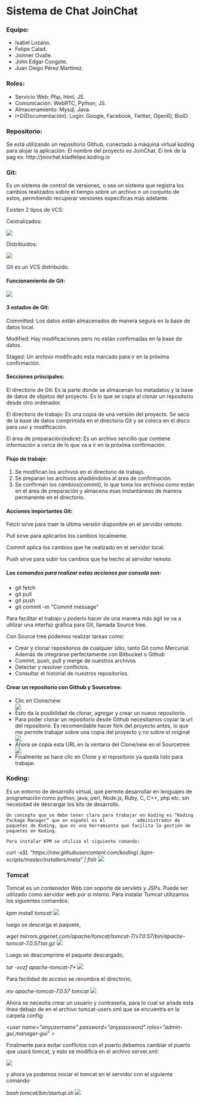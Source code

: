 <h1>Sistema de Chat JoinChat</h1>
<h3>Equipo:</h3>
<ul>
	<li>Isabel Lozano.</li>
	<li>Felipe Calad.</li>
	<li>Joinner Ovalle.</li>
	<li>John Edgar Congote.</li>
	<li>Juan Diego Pérez Martínez.</li>
</ul>
<h3>Roles:</h3>
<ul>
	<li>Servicio Web: Php, html, JS.</li>
	<li>Comunicación: WebRTC, Python, JS.</li>
	<li>Almacenamiento: Mysql, Java.</li>
	<li>I+D(Documentación):  Login: Google, Facebook, Twitter, OpenID, BioID</li>
</ul>
<h3>Repositorio:</h3>
<p>
	Se está utilizando un repositorio Github, conectado a máquina virtual koding para alojar la aplicación. El 			nombre del proyecto es JoinChat. El link de la pag es: 
	<ahref="http://joinchat.kladfelipe.koding.io/">http://joinchat.kladfelipe.koding.io</a>
</p>
<h3>Git:</h3>
<p>
	Es un sistema de control de versiones, o sea un sistema que registra los cambios realizados sobre el tiempo 			sobre un archivo o un conjunto de estos, permitiendo recuperar versiones específicas más adelante.
</p>
<p>Existen 2 tipos de VCS:</p>
<p>Centralizados:</p>
<img src="./imagenesDocumentacion/centralVCS.jpg">
<p>Distribuidos:</p>
<img src="./imagenesDocumentacion/distriVCS.jpg">
<p>Git es un VCS distribuido.</p>
<h4> Funcionamiento de Git:</h4>
<img src="./imagenesDocumentacion/funcionamientoGIT.jpg">
<h4>3 estados de Git:</h4>
<p>Committed: Los datos están almacenados de manera segura en la base de datos local.</p>
<p>Modified: Hay modificaciones pero no están confirmadas en la base de datos.</p>
<p>Staged: Un archivo modificado esta marcado para ir en la próxima confirmación.</p>
<h4>Secciones principales:</h4>
<p>
	El directorio de Git: Es la parte donde se almacenan los metadatos y la base de datos de objetos del proyecto. Es lo 	que se copia al clonar un repositorio desde otro ordenador.
</p>
<p>
	El directorio de trabajo: Es una copia de una versión del proyecto. Se saca de la base  de datos comprimida en el 		directorio Git y se coloca en el disco para uso y modificación.
</p>
<p>
	El área de preparación(índice): Es un archivo sencillo que contiene información a cerca de lo que va a ir en la 		próxima confirmación.
</p>
<h4>Flujo de trabajo:</h4>
<ol>
	<li>Se modifican los archivos en el directorio de trabajo.</li>
	<li>Se preparan los archivos añadiéndolos al área de confirmación.</li>
	<li>
		Se confirman los cambios(commit), lo que toma los archivos como están en el área de preparación y almacena 			esas instantáneas de manera permanente en el directorio.
	</li>
</ol>
<h4>Acciones importantes Git:</h4>
<p>Fetch sirve para traer la última versión disponible en el servidor remoto.</p>
<p>Pull sirve para aplicarlos los cambios localmente.</p>
<p>Commit aplica los cambios que he realizado en el servidor local.</p>
<p>Push sirve para subir los cambios que he hecho al servidor remoto.</p>
<h5>Los comandos para realizar estas acciones por consola son:</h5>
<ul>
	<li>git fetch</li>
	<li>git pull</li>
	<li>git push</li>
	<li>git commit -m "Commit message"</li>
</ul>
<p>
	Para facilitar el trabajo y poderlo hacer de una manera más ágil se va a utilizar una interfaz gráfica para Git, 		llamada Source tree.
</p>
<p>Con Source tree podemos realizar tareas como:</p>
<ul>
	<li>
		Crear y clonar repositorios de cualquier sitio, tanto Git como Mercurial. Además de integrarse perfectamente 		con Bitbucket o Github
	</li>
	<li>Commit, push, pull y merge de nuestros archivos</li>
	<li>Detectar y resolver conflictos.</li>
	<li>Consultar el historial de nuestros repositorios.</li>
</ul>
<h4>Crear un repositorio con Github y Sourcetree:</h4>
<ul>
	<li>Clic en Clone/new: </li>
	<img src="./imagenesDocumentacion/newGIT.jpg">
	<li>Esto da la posibilidad de clonar, agregar y crear un nuevo repositorio.</li>
	<li>
		Para poder clonar un repositorio desde Github necesitamos copiar la url del repositorio. Es recomendable 			hacer fork del proyecto antes, lo que me permite trabajar sobre una copia del proyecto y no sobre el 				original 
	</li>
	<img src="./imagenesDocumentacion/forkGIT.jpg">
	<li>
		Ahora se copia esta URL en la ventana del Clone/new en el Sourcetree: 
	</li>
	<img src="./imagenesDocumentacion/cloneGIT.jpg">
	<li>Finalmente se hace clic en Clone y el repositorio ya queda listo para trabajar.</li>
</ul>
<h3>Koding:</h3>
<p>
	Es un entorno de desarrollo virtual, que permite desarrollar en lenguajes de programación como python, java, perl, 		Node.js, Ruby, C, C++, php etc. sin necesidad de descargar los kits de desarrollo.

	Un concepto que se debe tener claro para trabajar en koding es “Koding Package Manager” que en español es el 			administrador de paquetes de Koding, que es una herramienta que facilita la gestión de paquetes en Koding.

	Para instalar KPM se utiliza el siguiente comando:
</p>
<i>curl -sSL "https://raw.githubusercontent.com/koding\ /kpm-scripts/master/installers/meta" | fish </i>
<img src="./imagenesDocumentacion/kpminstall.jpg">
<h3>Tomcat</h3>

<p>
	Tomcat es un contenedor Web con soporte de servlets y JSPs. Puede ser utilizado como servidor web por si mismo. Para 	instalar Tomcat utilizamos los siguientes comandos:
</p>

<i> kpm install tomcat </i>
<img src="./ImagenesDocumentacion/tomkatInstall.jpg">

<p>luego se descarga el paquete,</p>
<i>wget mirrors.gigenet.com/apache/tomcat/tomcat-7/v7.0.57/bin/apache-tomcat-7.0.57.tar.gz</i>

<img src="./ImagenesDocumentacion/getmirrors.jpg">

<p>Luego se descomprime el paquete descargado,</p>
<i>tar -xvzf apache-tomcat-7*</i>
<img src="./ImagenesDocumentacion/descomprimir.jpg">

<p>Para facilidad de acceso se renombra el directorio,</p>
<i>mv apache-tomcat-7.0.57 tomcat</i>
<img src="./ImagenesDocumentacion/rename.jpg">

<p>
	Ahora se necesita crear un usuario y contraseña, para lo cual se añade esta línea debajo de </tomcat-users>  en el 		archivo tomcat-users.xml que se encuentra en la carpeta config:
</p>
<i> &lt;user name="anyusername" password="anypassword" roles="admin-gui,manager-gui" &gt; </i>

<p>
	Finalmente para evitar conflictos con el puerto debemos cambiar el puerto que usará tomcat, y esto se modifica en el 	archivo server.xml:
</p>
<img src="./ImagenesDocumentacion/puerto.jpg">

<p>y ahora ya podemos iniciar el tomcat en el servidor con el siguiente comando:</p>
<i>bash tomcat/bin/startup.sh</i>

<img src="./ImagenesDocumentacion/iniciarTomcat.jpg">
